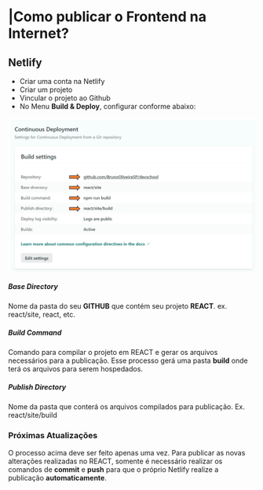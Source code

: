 
# |Como publicar o Frontend na Internet?

## Netlify

- Criar uma conta na Netlify
- Criar um projeto
- Vincular o projeto ao Github
- No Menu **Build & Deploy**, configurar conforme abaixo:

![Build](build-netlify.PNG)

##### Base Directory
Nome da pasta do seu **GITHUB** que contém seu projeto **REACT**. ex. react/site, react, etc.


##### Build Command
Comando para compilar o projeto em REACT e gerar os arquivos necessários para a publicação. Esse processo gerá uma pasta **build** onde terá os arquivos para serem hospedados.


##### Publish Directory
Nome da pasta que conterá os arquivos compilados para publicação. Ex. react/site/build 



### Próximas Atualizações

O processo acima deve ser feito apenas uma vez. Para publicar as novas alterações realizadas no REACT, somente é necessário realizar os comandos de **commit** e **push** para que o próprio Netlify realize a publicação **automaticamente**.